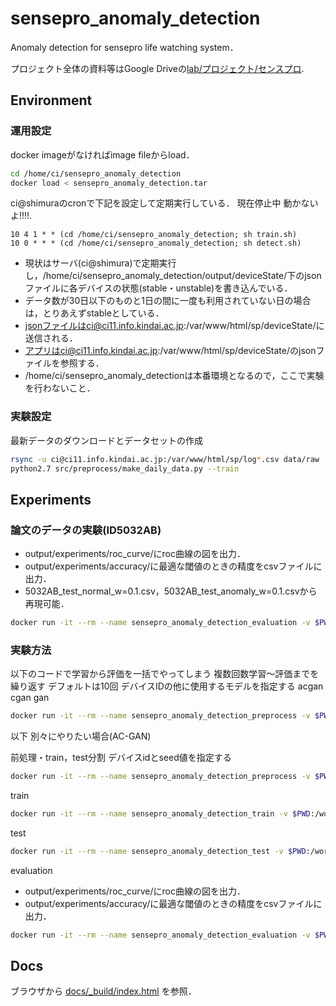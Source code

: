 # sensepro_anomaly_detection

Anomaly detection for sensepro life watching system．

プロジェクト全体の資料等はGoogle Driveの[lab/プロジェクト/センスプロ](https://drive.google.com/drive/u/0/folders/1ZDGCE8IGZrwjf0DMM8UYymZv4dlZ9dM1).

## Environment

### 運用設定

docker imageがなければimage fileからload．

```zsh
cd /home/ci/sensepro_anomaly_detection
docker load < sensepro_anomaly_detection.tar
```

ci@shimuraのcronで下記を設定して定期実行している．
現在停止中 動かないよ!!!!.

```cron
10 4 1 * * (cd /home/ci/sensepro_anomaly_detection; sh train.sh)
10 0 * * * (cd /home/ci/sensepro_anomaly_detection; sh detect.sh)
```

- 現状はサーバ(ci@shimura)で定期実行し，/home/ci/sensepro_anomaly_detection/output/deviceState/下のjsonファイルに各デバイスの状態(stable・unstable)を書き込んでいる．
- データ数が30日以下のものと1日の間に一度も利用されていない日の場合は，とりあえずstableとしている．
- jsonファイルはci@ci11.info.kindai.ac.jp:/var/www/html/sp/deviceState/に送信される．
- アプリはci@ci11.info.kindai.ac.jp:/var/www/html/sp/deviceState/のjsonファイルを参照する．
- /home/ci/sensepro_anomaly_detectionは本番環境となるので，ここで実験を行わないこと．

### 実験設定

最新データのダウンロードとデータセットの作成

```zsh
rsync -u ci@ci11.info.kindai.ac.jp:/var/www/html/sp/log*.csv data/raw
python2.7 src/preprocess/make_daily_data.py --train
```

## Experiments

### 論文のデータの実験(ID5032AB)

- output/experiments/roc_curve/にroc曲線の図を出力．
- output/experiments/accuracy/に最適な閾値のときの精度をcsvファイルに出力．
- 5032AB_test_normal_w=0.1.csv，5032AB_test_anomaly_w=0.1.csvから再現可能．

```zsh
docker run -it --rm --name sensepro_anomaly_detection_evaluation -v $PWD:/workspace -w /workspace minamotofordocker/sensepro_anomaly_detection sh experimentsEvaluation.sh 5032AB
```

### 実験方法

以下のコードで学習から評価を一括でやってしまう 複数回数学習～評価までを繰り返す デフォルトは10回
デバイスIDの他に使用するモデルを指定する
acgan
cgan
gan

```zsh
docker run -it --rm --name sensepro_anomaly_detection_preprocess -v $PWD:/workspace -w /workspace minamotofordocker/sensepro_anomaly_detection sh experimentsRoop.sh 5032B9 acgan
```

以下 別々にやりたい場合(AC-GAN)

前処理・train，test分割
デバイスidとseed値を指定する

```zsh
docker run -it --rm --name sensepro_anomaly_detection_preprocess -v $PWD:/workspace -w /workspace minamotofordocker/sensepro_anomaly_detection sh experimentsPreprocess.sh 5032B9 0
```

train

```zsh
docker run -it --rm --name sensepro_anomaly_detection_train -v $PWD:/workspace -w /workspace minamotofordocker/sensepro_anomaly_detection sh experimentsTrain.sh 5032B9
```

test

```zsh
docker run -it --rm --name sensepro_anomaly_detection_test -v $PWD:/workspace -w /workspace minamotofordocker/sensepro_anomaly_detection sh experimentsTest.sh 5032B9
```

evaluation

- output/experiments/roc_curve/にroc曲線の図を出力．
- output/experiments/accuracy/に最適な閾値のときの精度をcsvファイルに出力．

```zsh
docker run -it --rm --name sensepro_anomaly_detection_evaluation -v $PWD:/workspace -w /workspace minamotofordocker/sensepro_anomaly_detection sh experimentsEvaluation.sh 503342
```

## Docs

ブラウザから
[docs/\_build/index.html](docs/_build/index.html)
を参照．
